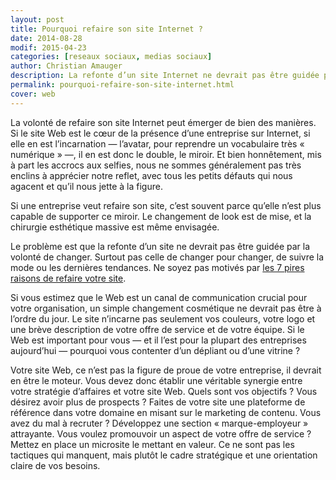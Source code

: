 ```yaml
---
layout: post
title: Pourquoi refaire son site Internet ?
date: 2014-08-28
modif: 2015-04-23
categories: [reseaux sociaux, medias sociaux]
author: Christian Amauger
description: La refonte d’un site Internet ne devrait pas être guidée par la volonté de changer pour changer, de suivre la mode ou les dernières tendances.
permalink: pourquoi-refaire-son-site-internet.html
cover: web
---
```


La volonté de refaire son site Internet peut émerger de bien des manières. Si le site Web est le cœur de la présence d’une entreprise sur Internet, si elle en est l’incarnation — l’avatar, pour reprendre un vocabulaire très « numérique » —, il en est donc le double, le miroir. Et bien honnêtement, mis à part les accrocs aux selfies, nous ne sommes généralement pas très enclins à apprécier notre reflet, avec tous les petits défauts qui nous agacent et qu’il nous jette à la figure.

Si une entreprise veut refaire son site, c’est souvent parce qu’elle n’est plus capable de supporter ce miroir. Le changement de look est de mise, et la chirurgie esthétique massive est même envisagée.

Le problème est que la refonte d’un site ne devrait pas être guidée par la volonté de changer. Surtout pas celle de changer pour changer, de suivre la mode ou les dernières tendances. Ne soyez pas motivés par [les 7 pires raisons de refaire votre site](http://www.dompteurs.com/les-7-pires-raisons-refaire-site-internet/).

Si vous estimez que le Web est un canal de communication crucial pour votre organisation, un simple changement cosmétique ne devrait pas être à l’ordre du jour. Le site n’incarne pas seulement vos couleurs, votre logo et une brève description de votre offre de service et de votre équipe. Si le Web est important pour vous — et il l’est pour la plupart des entreprises aujourd’hui — pourquoi vous contenter d’un dépliant ou d’une vitrine ?

Votre site Web, ce n’est pas la figure de proue de votre entreprise, il devrait en être le moteur. Vous devez donc établir une véritable synergie entre votre stratégie d’affaires et votre site Web. Quels sont vos objectifs ? Vous désirez avoir plus de prospects ? Faites de votre site une plateforme de référence dans votre domaine en misant sur le marketing de contenu. Vous avez du mal à recruter ? Développez une section « marque-employeur » attrayante. Vous voulez promouvoir un aspect de votre offre de service ? Mettez en place un microsite le mettant en valeur. Ce ne sont pas les tactiques qui manquent, mais plutôt le cadre stratégique et une orientation claire de vos besoins.
